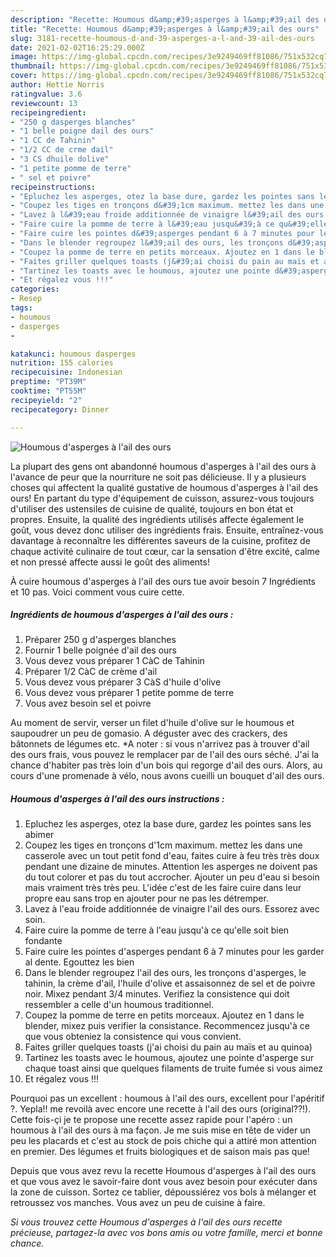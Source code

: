 ```yaml
---
description: "Recette: Houmous d&amp;#39;asperges à l&amp;#39;ail des ours"
title: "Recette: Houmous d&amp;#39;asperges à l&amp;#39;ail des ours"
slug: 3181-recette-houmous-d-and-39-asperges-a-l-and-39-ail-des-ours
date: 2021-02-02T16:25:29.000Z
image: https://img-global.cpcdn.com/recipes/3e9249469ff81086/751x532cq70/houmous-dasperges-a-lail-des-ours-photo-principale-de-la-recette.jpg
thumbnail: https://img-global.cpcdn.com/recipes/3e9249469ff81086/751x532cq70/houmous-dasperges-a-lail-des-ours-photo-principale-de-la-recette.jpg
cover: https://img-global.cpcdn.com/recipes/3e9249469ff81086/751x532cq70/houmous-dasperges-a-lail-des-ours-photo-principale-de-la-recette.jpg
author: Hettie Norris
ratingvalue: 3.6
reviewcount: 13
recipeingredient:
- "250 g dasperges blanches"
- "1 belle poigne dail des ours"
- "1 CC de Tahinin"
- "1/2 CC de crme dail"
- "3 CS dhuile dolive"
- "1 petite pomme de terre"
- " sel et poivre"
recipeinstructions:
- "Epluchez les asperges, otez la base dure, gardez les pointes sans les abimer"
- "Coupez les tiges en tronçons d&#39;1cm maximum. mettez les dans une casserole avec un tout petit fond d&#39;eau, faites cuire à feu très très doux pendant une dizaine de minutes. Attention les asperges ne doivent pas du tout colorer et pas du tout accrocher. Ajouter un peu d&#39;eau si besoin mais vraiment très très peu. L&#39;idée c&#39;est de les faire cuire dans leur propre eau sans trop en ajouter pour ne pas les détremper."
- "Lavez à l&#39;eau froide additionnée de vinaigre l&#39;ail des ours. Essorez avec soin."
- "Faire cuire la pomme de terre à l&#39;eau jusqu&#39;à ce qu&#39;elle soit bien fondante"
- "Faire cuire les pointes d&#39;asperges pendant 6 à 7 minutes pour les garder al dente. Egouttez les bien"
- "Dans le blender regroupez l&#39;ail des ours, les tronçons d&#39;asperges, le tahinin, la crème d&#39;ail, l&#39;huile d&#39;olive et assaisonnez de sel et de poivre noir. Mixez pendant 3/4 minutes. Verifiez la consistence qui doit ressembler a celle d&#39;un houmous traditionnel."
- "Coupez la pomme de terre en petits morceaux. Ajoutez en 1 dans le blender, mixez puis verifier la consistance. Recommencez jusqu&#39;à ce que vous obteniez la consistence qui vous convient."
- "Faites griller quelques toasts (j&#39;ai choisi du pain au maïs et au quinoa)"
- "Tartinez les toasts avec le houmous, ajoutez une pointe d&#39;asperge sur chaque toast ainsi que quelques filaments de truite fumée si vous aimez"
- "Et régalez vous !!!"
categories:
- Resep
tags:
- houmous
- dasperges
- 

katakunci: houmous dasperges  
nutrition: 155 calories
recipecuisine: Indonesian
preptime: "PT39M"
cooktime: "PT55M"
recipeyield: "2"
recipecategory: Dinner

---
```



![Houmous d&#39;asperges à l&#39;ail des ours](https://img-global.cpcdn.com/recipes/3e9249469ff81086/751x532cq70/houmous-dasperges-a-lail-des-ours-photo-principale-de-la-recette.jpg)

La plupart des gens ont abandonné houmous d&#39;asperges à l&#39;ail des ours à l'avance de peur que la nourriture ne soit pas délicieuse. Il y a plusieurs choses qui affectent la qualité gustative de houmous d&#39;asperges à l&#39;ail des ours! En partant du type d'équipement de cuisson, assurez-vous toujours d'utiliser des ustensiles de cuisine de qualité, toujours en bon état et propres. Ensuite, la qualité des ingrédients utilisés affecte également le goût, vous devez donc utiliser des ingrédients frais. Ensuite, entraînez-vous davantage à reconnaître les différentes saveurs de la cuisine, profitez de chaque activité culinaire de tout cœur, car la sensation d'être excité, calme et non pressé affecte aussi le goût des aliments!

<!--inarticleads1-->

À cuire houmous d&#39;asperges à l&#39;ail des ours tue avoir besoin 7 Ingrédients et 10 pas. Voici comment vous cuire cette.

##### Ingrédients de houmous d&#39;asperges à l&#39;ail des ours :

1. Préparer 250 g d&#39;asperges blanches
1. Fournir 1 belle poignée d&#39;ail des ours
1. Vous devez vous préparer 1 CàC de Tahinin
1. Préparer 1/2 CàC de crème d&#39;ail
1. Vous devez vous préparer 3 CàS d&#39;huile d&#39;olive
1. Vous devez vous préparer 1 petite pomme de terre
1. Vous avez besoin  sel et poivre


Au moment de servir, verser un filet d&#39;huile d&#39;olive sur le houmous et saupoudrer un peu de gomasio. A déguster avec des crackers, des bâtonnets de légumes etc. *A noter : si vous n&#39;arrivez pas à trouver d&#39;ail des ours frais, vous pouvez le remplacer par de l&#39;ail des ours séché. J&#39;ai la chance d&#39;habiter pas très loin d&#39;un bois qui regorge d&#39;ail des ours. Alors, au cours d&#39;une promenade à vélo, nous avons cueilli un bouquet d&#39;ail des ours. 

<!--inarticleads2-->

##### Houmous d&#39;asperges à l&#39;ail des ours instructions :

1. Epluchez les asperges, otez la base dure, gardez les pointes sans les abimer
1. Coupez les tiges en tronçons d&#39;1cm maximum. mettez les dans une casserole avec un tout petit fond d&#39;eau, faites cuire à feu très très doux pendant une dizaine de minutes. Attention les asperges ne doivent pas du tout colorer et pas du tout accrocher. Ajouter un peu d&#39;eau si besoin mais vraiment très très peu. L&#39;idée c&#39;est de les faire cuire dans leur propre eau sans trop en ajouter pour ne pas les détremper.
1. Lavez à l&#39;eau froide additionnée de vinaigre l&#39;ail des ours. Essorez avec soin.
1. Faire cuire la pomme de terre à l&#39;eau jusqu&#39;à ce qu&#39;elle soit bien fondante
1. Faire cuire les pointes d&#39;asperges pendant 6 à 7 minutes pour les garder al dente. Egouttez les bien
1. Dans le blender regroupez l&#39;ail des ours, les tronçons d&#39;asperges, le tahinin, la crème d&#39;ail, l&#39;huile d&#39;olive et assaisonnez de sel et de poivre noir. Mixez pendant 3/4 minutes. Verifiez la consistence qui doit ressembler a celle d&#39;un houmous traditionnel.
1. Coupez la pomme de terre en petits morceaux. Ajoutez en 1 dans le blender, mixez puis verifier la consistance. Recommencez jusqu&#39;à ce que vous obteniez la consistence qui vous convient.
1. Faites griller quelques toasts (j&#39;ai choisi du pain au maïs et au quinoa)
1. Tartinez les toasts avec le houmous, ajoutez une pointe d&#39;asperge sur chaque toast ainsi que quelques filaments de truite fumée si vous aimez
1. Et régalez vous !!!


Pourquoi pas un excellent : houmous à l&#39;ail des ours, excellent pour l&#39;apéritif ?. Yepla!! me revoilà avec encore une recette à l&#39;ail des ours (original??!). Cette fois-çi je te propose une recette assez rapide pour l&#39;apéro : un houmous à l&#39;ail des ours à ma façon. Je me suis mise en tête de vider un peu les placards et c&#39;est au stock de pois chiche qui a attiré mon attention en premier. Des légumes et fruits biologiques et de saison mais pas que! 

<!--inarticleads1-->

<p>
Depuis que vous avez revu la recette Houmous d&#39;asperges à l&#39;ail des ours et que vous avez le savoir-faire dont vous avez besoin pour exécuter dans la zone de cuisson. Sortez ce tablier, dépoussiérez vos bols à mélanger et retroussez vos manches. Vous avez un peu de cuisine à faire.
</p>

<p>
<i>Si vous trouvez cette Houmous d&#39;asperges à l&#39;ail des ours recette précieuse, partagez-la avec vos bons amis ou votre famille, merci et bonne chance.</i>
</p>
